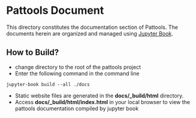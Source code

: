 # Pattools Document
This directory constitutes the documentation section of Pattools. The documents herein are organized and managed 
using [Jupyter Book](https://jupyterbook.org/en/stable/intro.html). 
## How to Build?
+ change directory to the root of the pattools project 
+ Enter the following command in the command line
```
jupyter-book build --all ./docs
```
+ Static website files are generated in the **docs/_build/html** directory.
+ Access **docs/_build/html/index.html** in your local browser to view the pattools documentation compiled by jupyter book





